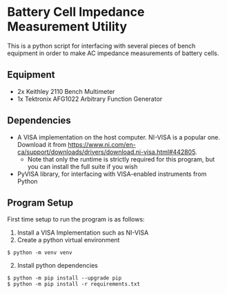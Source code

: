 # Battery Cell Impedance Measurement Utility

This is a python script for interfacing with several pieces of bench equipment in order to make AC impedance measurements of battery cells.

## Equipment

- 2x Keithley 2110 Bench Multimeter
- 1x Tektronix AFG1022 Arbitrary Function Generator

## Dependencies

- A VISA implementation on the host computer. NI-VISA is a popular one. Download it from https://www.ni.com/en-ca/support/downloads/drivers/download.ni-visa.html#442805.
    - Note that only the runtime is strictly required for this program, but you can install the full suite if you wish
- PyVISA library, for interfacing with VISA-enabled instruments from Python

## Program Setup

First time setup to run the program is as follows:

1. Install a VISA Implementation such as NI-VISA
2. Create a python virtual environment

```shell
$ python -m venv venv
```

2. Install python dependencies

```shell
$ python -m pip install --upgrade pip
$ python -m pip install -r requirements.txt
```